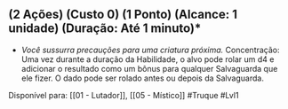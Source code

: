 ## (2 Ações) (Custo 0) (1 Ponto) (Alcance: 1 unidade) (Duração: Até 1 minuto)*

- *Você sussurra precauções para uma criatura próxima.* Concentração: Uma vez durante a duração da Habilidade, o alvo pode rolar um d4 e adicionar o resultado como um bônus para qualquer Salvaguarda que ele fizer. O dado pode ser rolado antes ou depois da Salvaguarda.

Disponível para: [[01 - Lutador]], [[05 - Místico]]
#Truque #Lvl1